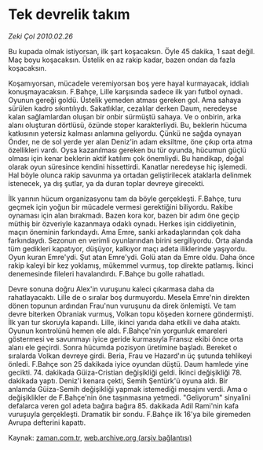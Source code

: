 # Tek devrelik takım

*Zeki Çol 2010.02.26*

<tr><td class="metin" colspan="2" style="padding-top: 20px; padding-left: 5px; ">Bu kupada olmak istiyorsan, ilk şart koşacaksın. Öyle 45 dakika, 1 saat değil. Maç boyu koşacaksın. Üstelik en az rakip kadar, bazen ondan da fazla koşacaksın.</td></tr><tr><td class="metin" colspan="2" style="padding-top: 20px; padding-left: 5px; "><p>Koşamıyorsan, mücadele veremiyorsan boş yere hayal kurmayacak, iddialı konuşmayacaksın. F.Bahçe, Lille karşısında sadece ilk yarı futbol oynadı. Oyunun gereği goldü. Üstelik yemeden atması gereken gol. Ama sahaya sürülen kadro sıkıntılıydı. Sakatlıklar, cezalılar derken Daum, neredeyse kalan sağlamlardan oluşan bir onbir sürmüştü sahaya. Ve o onbirin, arka alanı oluşturan dörtlüsü, özünde stoper karakterliydi. Bu, beklerin hücuma katkısının yetersiz kalması anlamına geliyordu. Çünkü ne sağda oynayan Önder, ne de sol yerde yer alan Deniz'in adam eksiltme, öne çıkıp orta atma özellikleri vardı. Oysa kazanılması gereken bu tür oyunda, hücumun güçlü olması için kenar beklerin aktif katılımı çok önemliydi. Bu handikap, doğal olarak oyun süresince kendini hissettirdi. Kanatlar neredeyse hiç işlemedi. Hal böyle olunca rakip savunma ya ortadan geliştirilecek ataklarla delinmek istenecek, ya dış şutlar, ya da duran toplar devreye girecekti.
<p> İlk yarının hücum organizasyonu tam da böyle gerçekleşti. F.Bahçe, turu geçmek için yoğun bir mücadele vermesi gerektiğini biliyordu. Rakibe oynaması için alan bırakmadı. Bazen kora kor, bazen bir adım öne geçip müthiş bir özveriyle kazanmaya odaklı oynadı. Herkes işin ciddiyetinin, maçın öneminin farkındaydı. Ama Emre, sanki arkadaşlarından çok daha farkındaydı. Sezonun en verimli oyunlarından birini sergiliyordu. Orta alanda tüm gedikleri kapatıyor, düşüyor, kalkıyor maçı adeta iliklerinde yaşıyordu. Oyun kuran Emre'ydi. Şut atan Emre'ydi. Golü atan da Emre oldu. Daha önce rakip kaleyi bir kez yoklamış, mükemmel vurmuş, top direkte patlamış. İkinci denemesinde fileleri havalandırdı. F.Bahçe bu golle rahatladı. 
<p> Devre sonuna doğru Alex'in vuruşunu kaleci çıkarmasa daha da rahatlayacaktı. Lille de o sıralar boş durmuyordu. Mesela Emre'nin direkten dönen topunun ardından Frau'nun vuruşunu da direk önlemişti. Ve tam devre biterken Obraniak vurmuş, Volkan topu köşeden kornere göndermişti. İlk yarı tur skoruyla kapandı. Lille, ikinci yarıda daha etkili ve daha ataktı. Oyunun kontrolünü hemen ele aldı. F.Bahçe'nin yorgunluk emareleri göstermesi ve savunmayı iyice geride kurmasıyla Fransız ekibi önce orta alanı ele geçirdi. Sonra hücumda pozisyon üretimine başladı. Bereket o sıralarda Volkan devreye girdi. Beria, Frau ve Hazard'ın üç şutunda tehlikeyi önledi. F.Bahçe son 25 dakikada iyice oyundan düştü. Daum hamlede yine gecikti. 74. dakikada Güiza-Cristian değişikliği geldi. İkinci değişikliği 78. dakikada yaptı. Deniz'i kenara çekti, Semih Şentürk'ü oyuna aldı. Bir anlamda Güiza-Semih değişikliği yapmak istemediği mesajını verdi. Ama o değişiklikler de F.Bahçe'nin öne taşınmasına yetmedi. "Geliyorum" sinyalini defalarca veren gol adeta bağıra bağıra 85. dakikada Adil Rami'nin kafa vuruşuyla gerçekleşti. Dramatik bir sondu. F.Bahçe ilk 16'ya bile giremeden Avrupa defterini kapattı.<br/></p></p></p></td></tr>

Kaynak: [zaman.com.tr](http://zaman.com.tr/yazar.do?yazino=955806), [web.archive.org (arşiv bağlantısı)](http://web.archive.org/web/20100304070915/http://www.zaman.com.tr:80/yazar.do?yazino=955806)
